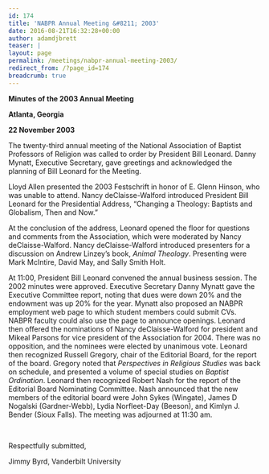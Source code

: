 ```yaml
---
id: 174
title: 'NABPR Annual Meeting &#8211; 2003'
date: 2016-08-21T16:32:28+00:00
author: adamdjbrett
teaser: |
layout: page
permalink: /meetings/nabpr-annual-meeting-2003/
redirect_from: /?page_id=174
breadcrumb: true
---
```

**Minutes of the 2003 Annual Meeting**

**Atlanta, Georgia**

**22 November 2003**

The twenty-third annual meeting of the National Association of Baptist Professors of Religion was called to order by President Bill Leonard. Danny Mynatt, Executive Secretary, gave greetings and acknowledged the planning of Bill Leonard for the Meeting.

Lloyd Allen presented the 2003 Festschrift in honor of E. Glenn Hinson, who was unable to attend. Nancy deClaisse-Walford introduced President Bill Leonard for the Presidential Address, &#8220;Changing a Theology: Baptists and Globalism, Then and Now.”

At the conclusion of the address, Leonard opened the floor for questions and comments from the Association, which were moderated by Nancy deClaisse-Walford. Nancy deClaisse-Walford introduced presenters for a discussion on Andrew Linzey’s book, _Animal Theology_. Presenting were Mark McIntire, David May, and Sally Smith Holt.

At 11:00, President Bill Leonard convened the annual business session. The 2002 minutes were approved. Executive Secretary Danny Mynatt gave the Executive Committee report, noting that dues were down 20% and the endowment was up 20% for the year. Mynatt also proposed an NABPR employment web page to which student members could submit CVs. NABPR faculty could also use the page to announce openings. Leonard then offered the nominations of Nancy deClaisse-Walford for president and Mikeal Parsons for vice president of the Association for 2004. There was no opposition, and the nominees were elected by unanimous vote. Leonard then recognized Russell Gregory, chair of the Editorial Board, for the report of the board. Gregory noted that _Perspectives in Religious Studies_ was back on schedule, and presented a volume of special studies on _Baptist Ordination_. Leonard then recognized Robert Nash for the report of the Editorial Board Nominating Committee. Nash announced that the new members of the editorial board were John Sykes (Wingate), James D Nogalski (Gardner-Webb), Lydia Norfleet-Day (Beeson), and Kimlyn J. Bender (Sioux Falls). The meeting was adjourned at 11:30 am.

&nbsp;

Respectfully submitted,

Jimmy Byrd, Vanderbilt University

&nbsp;
